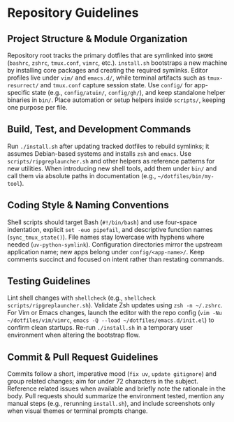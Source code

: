 # Repository Guidelines

## Project Structure & Module Organization
Repository root tracks the primary dotfiles that are symlinked into `$HOME` (`bashrc`, `zshrc`, `tmux.conf`, `vimrc`, etc.). `install.sh` bootstraps a new machine by installing core packages and creating the required symlinks. Editor profiles live under `vim/` and `emacs.d/`, while terminal artifacts such as `tmux-resurrect/` and `tmux.conf` capture session state. Use `config/` for app-specific state (e.g., `config/atuin/`, `config/gh/`), and keep standalone helper binaries in `bin/`. Place automation or setup helpers inside `scripts/`, keeping one purpose per file.

## Build, Test, and Development Commands
Run `./install.sh` after updating tracked dotfiles to rebuild symlinks; it assumes Debian-based systems and installs `zsh` and `emacs`. Use `scripts/ripgreplauncher.sh` and other helpers as reference patterns for new utilities. When introducing new shell tools, add them under `bin/` and call them via absolute paths in documentation (e.g., `~/dotfiles/bin/my-tool`).

## Coding Style & Naming Conventions
Shell scripts should target Bash (`#!/bin/bash`) and use four-space indentation, explicit `set -euo pipefail`, and descriptive function names (`sync_tmux_state()`). File names stay lowercase with hyphens where needed (`uv-python-symlink`). Configuration directories mirror the upstream application name; new apps belong under `config/<app-name>/`. Keep comments succinct and focused on intent rather than restating commands.

## Testing Guidelines
Lint shell changes with `shellcheck` (e.g., `shellcheck scripts/ripgreplauncher.sh`). Validate Zsh updates using `zsh -n ~/.zshrc`. For Vim or Emacs changes, launch the editor with the repo config (`vim -Nu ~/dotfiles/vim/vimrc`, `emacs -Q --load ~/dotfiles/emacs.d/init.el`) to confirm clean startups. Re-run `./install.sh` in a temporary user environment when altering the bootstrap flow.

## Commit & Pull Request Guidelines
Commits follow a short, imperative mood (`fix uv`, `update gitignore`) and group related changes; aim for under 72 characters in the subject. Reference related issues when available and briefly note the rationale in the body. Pull requests should summarize the environment tested, mention any manual steps (e.g., rerunning `install.sh`), and include screenshots only when visual themes or terminal prompts change.
